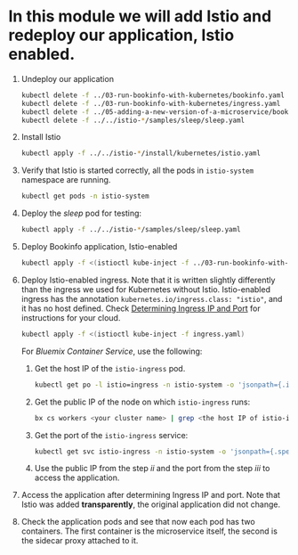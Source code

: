 # In this module we will add Istio and redeploy our application, Istio enabled.
1. Undeploy our application
   ```bash
   kubectl delete -f ../03-run-bookinfo-with-kubernetes/bookinfo.yaml
   kubectl delete -f ../03-run-bookinfo-with-kubernetes/ingress.yaml
   kubectl delete -f ../05-adding-a-new-version-of-a-microservice/bookinfo-reviews-v2-with-app-label.yaml
   kubectl delete -f ../../istio-*/samples/sleep/sleep.yaml
   ```
1. Install Istio
   ```bash
   kubectl apply -f ../../istio-*/install/kubernetes/istio.yaml
   ```
1. Verify that Istio is started correctly, all the pods in `istio-system` namespace are running.
   ```bash
   kubectl get pods -n istio-system
   ```
1. Deploy the _sleep_ pod for testing:
   ```bash
   kubectl apply -f ../../istio-*/samples/sleep/sleep.yaml
   ```
1. Deploy Bookinfo application, Istio-enabled
   ```bash
   kubectl apply -f <(istioctl kube-inject -f ../03-run-bookinfo-with-kubernetes/bookinfo.yaml)
   ```
1. Deploy Istio-enabled ingress. Note that it is written slightly differently than the ingress we used for Kubernetes without Istio. Istio-enabled ingress has the annotation `kubernetes.io/ingress.class: "istio"`, and it has no host defined. Check [Determining Ingress IP and Port](https://istio.io/docs/guides/bookinfo.html#determining-the-ingress-ip-and-port) for instructions for your cloud.
   ```bash
   kubectl apply -f <(istioctl kube-inject -f ingress.yaml)
   ```

   For _Bluemix Container Service_, use the following:
   1. Get the host IP of the `istio-ingress` pod.
      ```bash
      kubectl get po -l istio=ingress -n istio-system -o 'jsonpath={.items[0].status.hostIP}'
      ```
   2. Get the public IP of the node on which `istio-ingress` runs:
      ```bash
      bx cs workers <your cluster name> | grep <the host IP of istio-ingress>
      ```
   3. Get the port of the `istio-ingress` service:
      ```bash
      kubectl get svc istio-ingress -n istio-system -o 'jsonpath={.spec.ports[0].nodePort}'
      ```
   4. Use the public IP from the step _ii_ and the port from the step _iii_ to access the application. 
   
 1. Access the application after determining Ingress IP and port. Note that Istio was added **transparently**, the original application did not change.
 
 2. Check the application pods and see that now each pod has two containers. The first container is the microservice itself, the second is the sidecar proxy attached to it.
